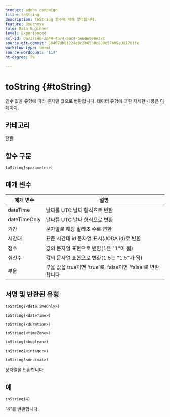 ```yaml
---
product: adobe campaign
title: toString
description: toString 함수에 대해 알아봅니다.
feature: Journeys
role: Data Engineer
level: Experienced
exl-id: 06727146-2a44-4b74-aac4-be60e9e0e37c
source-git-commit: 68407db81224e9c2b6930c800e57b65e081781fe
workflow-type: tm+mt
source-wordcount: '114'
ht-degree: 7%

---
```


# toString {#toString}

인수 값을 유형에 따라 문자열 값으로 변환합니다. 데이터 유형에 대한 자세한 내용은 [이 페이지](../expression/data-types.md).

## 카테고리

전환

## 함수 구문

`toString(<parameter>)`

## 매개 변수

| 매개 변수 | 설명 |
|--- |--- |
| dateTime | 날짜를 UTC 날짜 형식으로 변환 |
| dateTimeOnly | 날짜를 UTC 날짜 형식으로 변환 |
| 기간 | 문자열로 해당 밀리초 수로 변환 |
| 시간대 | 표준 시간대 id 문자열 표시(JODA id)로 변환 |
| 정수 | 값의 문자열 표현으로 변환(1은 &quot;1&quot;이 됨) |
| 십진수 | 값의 문자열 표현으로 변환(1.5는 &quot;1.5&quot;가 됨) |
| 부울 | 부울 값을 true이면 &#39;true&#39;로, false이면 &#39;false&#39;로 변환합니다 |

## 서명 및 반환된 유형

`toString(<dateTimeOnly>)`

`toString(<dateTime>)`

`toString(<duration>)`

`toString(<timeZone>)`

`toString(<boolean>)`

`toString(<integer>)`

`toString(<decimal>)`

문자열을 반환합니다.

## 예

`toString(4)`

&quot;4&quot;를 반환합니다.
